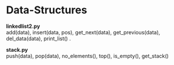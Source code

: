 # Data-Structures

**linkedlist2.py**  
add(data), insert(data, pos), get_next(data), get_previous(data), del_data(data), print_list() . 

**stack.py**  
push(data), pop(data), no_elements(), top(), is_empty(), get_stack()
